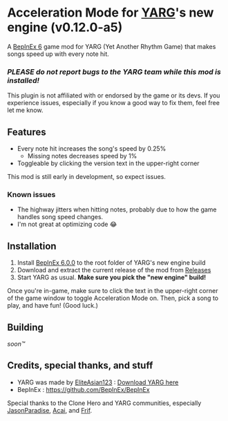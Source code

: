 # Acceleration Mode for [YARG](https://yarg.in/)'s new engine (v0.12.0-a5)
A [BepInEx 6](https://github.com/BepInEx/BepInEx/releases/tag/v6.0.0-pre.1) game mod for YARG (Yet Another Rhythm Game) that makes songs speed up with every note hit.

### ***PLEASE do not report bugs to the YARG team while this mod is installed!***
This plugin is not affiliated with or endorsed by the game or its devs.  If you experience issues, especially if you know a good way to fix them, feel free let me know.

## Features
- Every note hit increases the song's speed by 0.25%
  - Missing notes decreases speed by 1%
- Toggleable by clicking the version text in the upper-right corner

This mod is still early in development, so expect issues.

### Known issues
- The highway jitters when hitting notes, probably due to how the game handles song speed changes.
- I'm not great at optimizing code 😂

## Installation
1) Install [BepInEx 6.0.0](https://github.com/BepInEx/BepInEx/releases/tag/v6.0.0-pre.1) to the root folder of YARG's new engine build
2) Download and extract the current release of the mod from [Releases](https://github.com/YoShibyl/AccelerationMode-YARG/releases)
3) Start YARG as usual.  **Make sure you pick the "new engine" build!**

Once you're in-game, make sure to click the text in the upper-right corner of the game window to toggle Acceleration Mode on.  Then, pick a song to play, and have fun!  (Good luck.)

## Building
*soon™*

## Credits, special thanks, and stuff
- YARG was made by [EliteAsian123](https://github.com/EliteAsian123) : [Download YARG here](https://yarg.in/)
- BepInEx : https://github.com/BepInEx/BepInEx

Special thanks to the Clone Hero and YARG communities, especially [JasonParadise](https://twitch.tv/JasonParadise), [Acai](https://twitch.tv/Acai), and [Frif](https://twitch.tv/Frif).
